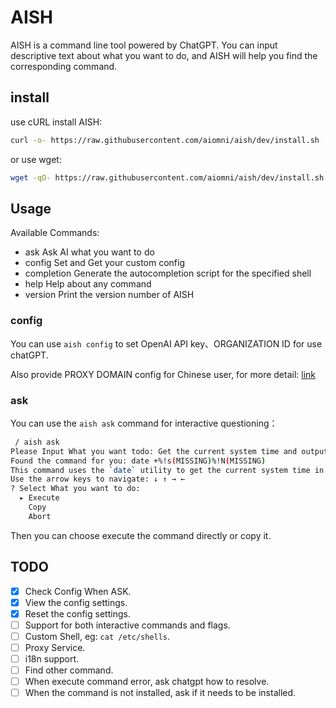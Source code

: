 # AISH

AISH is a command line tool powered by ChatGPT. You can input descriptive text
about what you want to do, and AISH will help you find the corresponding
command.

## install

use cURL install AISH:

```sh
curl -o- https://raw.githubusercontent.com/aiomni/aish/dev/install.sh | sh
```

or use wget:

```sh
wget -qO- https://raw.githubusercontent.com/aiomni/aish/dev/install.sh | sh
```

## Usage

Available Commands:

* ask         Ask AI what you want to do
* config      Set and Get your custom config
* completion  Generate the autocompletion script for the specified shell
* help        Help about any command
* version     Print the version number of AISH

### config

You can use `aish config` to set OpenAI API key、ORGANIZATION ID for use chatGPT.

Also provide PROXY DOMAIN config for Chinese user, for more detail: [link](https://foreverz.cn/chatgpt-guide#heading-openai-open-api)

### ask

You can use the `aish ask` command for interactive questioning：

```sh
 / aish ask
Please Input What you want todo: Get the current system time and output it in milliseconds format.
Found the command for you: date +%!s(MISSING)%!N(MISSING)
This command uses the `date` utility to get the current system time in seconds since the Unix epoch, and then multiplies it by 1000 to convert it to milliseconds. The `%3N` option is used to output the milliseconds with leading zeros if necessary.
Use the arrow keys to navigate: ↓ ↑ → ←
? Select What you want to do:
  ▸ Execute
    Copy
    Abort
```

Then you can choose execute the command directly or copy it.

## TODO

* [x] Check Config When ASK.
* [x] View the config settings.
* [x] Reset the config settings.
* [ ] Support for both interactive commands and flags.
* [ ] Custom Shell, eg:  `cat /etc/shells`.
* [ ] Proxy Service.
* [ ] i18n support.
* [ ] Find other command.
* [ ] When execute command error, ask chatgpt how to resolve.
* [ ] When the command is not installed, ask if it needs to be installed.
